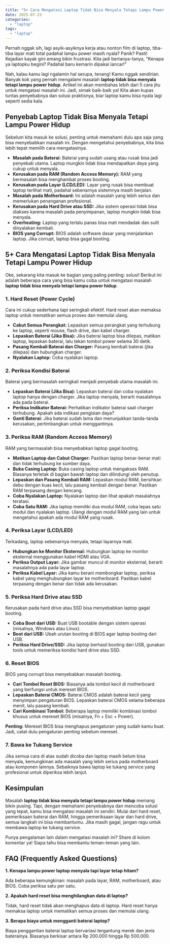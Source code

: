```yaml
---
title: "5+ Cara Mengatasi Laptop Tidak Bisa Menyala Tetapi Lampu Power Hidup"
date: 2025-07-23
categories: 
  - "laptop"
tags: 
  - "laptop"
---
```


Pernah nggak sih, lagi asyik-asyiknya kerja atau nonton film di laptop, tiba-tiba layar mati total padahal lampu power masih nyala? Panik? Pasti! Kejadian kayak gini emang bikin frustrasi. Kita jadi bertanya-tanya, "Kenapa ya laptopku begini? Padahal baru kemarin dipakai lancar!"

Nah, kalau kamu lagi ngalamin hal serupa, tenang! Kamu nggak sendirian. Banyak kok yang pernah mengalami masalah **laptop tidak bisa menyala tetapi lampu power hidup**. Artikel ini akan membahas lebih dari 5 cara jitu untuk mengatasi masalah ini. Jadi, simak baik-baik ya! Kita akan kupas tuntas penyebabnya dan solusi praktisnya, biar laptop kamu bisa nyala lagi seperti sedia kala.

## Penyebab Laptop Tidak Bisa Menyala Tetapi Lampu Power Hidup

Sebelum kita masuk ke solusi, penting untuk memahami dulu apa saja yang bisa menyebabkan masalah ini. Dengan mengetahui penyebabnya, kita bisa lebih tepat memilih cara mengatasinya.

- **Masalah pada Baterai:** Baterai yang sudah usang atau rusak bisa jadi penyebab utama. Laptop mungkin tidak bisa mendapatkan daya yang cukup untuk menyala.
- **Kerusakan pada RAM (Random Access Memory):** RAM yang bermasalah bisa menghambat proses booting.
- **Kerusakan pada Layar (LCD/LED):** Layar yang rusak bisa membuat laptop terlihat mati, padahal sebenarnya sistemnya masih berjalan.
- **Masalah pada Motherboard:** Ini adalah masalah yang lebih serius dan memerlukan penanganan profesional.
- **Kerusakan pada Hard Drive atau SSD:** Jika sistem operasi tidak bisa diakses karena masalah pada penyimpanan, laptop mungkin tidak bisa menyala.
- **Overheating:** Laptop yang terlalu panas bisa mati mendadak dan sulit dinyalakan kembali.
- **BIOS yang Corrupt:** BIOS adalah software dasar yang menjalankan laptop. Jika corrupt, laptop bisa gagal booting.

## 5+ Cara Mengatasi Laptop Tidak Bisa Menyala Tetapi Lampu Power Hidup

Oke, sekarang kita masuk ke bagian yang paling penting: solusi! Berikut ini adalah beberapa cara yang bisa kamu coba untuk mengatasi masalah **laptop tidak bisa menyala tetapi lampu power hidup**.

### 1\. Hard Reset (Power Cycle)

Cara ini cukup sederhana tapi seringkali efektif. Hard reset akan memaksa laptop untuk mematikan semua proses dan memulai ulang.

- **Cabut Semua Perangkat:** Lepaskan semua perangkat yang terhubung ke laptop, seperti mouse, flash drive, dan kabel charger.
- **Lepaskan Baterai (Jika Bisa):** Jika baterai laptop bisa dilepas, matikan laptop, lepaskan baterai, lalu tekan tombol power selama 30 detik.
- **Pasang Kembali Baterai dan Charger:** Pasang kembali baterai (jika dilepas) dan hubungkan charger.
- **Nyalakan Laptop:** Coba nyalakan laptop.

### 2\. Periksa Kondisi Baterai

Baterai yang bermasalah seringkali menjadi penyebab utama masalah ini.

- **Lepaskan Baterai (Jika Bisa):** Lepaskan baterai dan coba nyalakan laptop hanya dengan charger. Jika laptop menyala, berarti masalahnya ada pada baterai.
- **Periksa Indikator Baterai:** Perhatikan indikator baterai saat charger terhubung. Apakah ada indikasi pengisian daya?
- **Ganti Baterai:** Jika baterai sudah lama dan menunjukkan tanda-tanda kerusakan, pertimbangkan untuk menggantinya.

### 3\. Periksa RAM (Random Access Memory)

RAM yang bermasalah bisa menyebabkan laptop gagal booting.

- **Matikan Laptop dan Cabut Charger:** Pastikan laptop benar-benar mati dan tidak terhubung ke sumber daya.
- **Buka Casing Laptop:** Buka casing laptop untuk mengakses RAM. Biasanya terletak di bagian bawah laptop dan dilindungi oleh penutup.
- **Lepaskan dan Pasang Kembali RAM:** Lepaskan modul RAM, bersihkan debu dengan kuas kecil, lalu pasang kembali dengan benar. Pastikan RAM terpasang dengan kencang.
- **Coba Nyalakan Laptop:** Nyalakan laptop dan lihat apakah masalahnya teratasi.
- **Coba Satu RAM:** Jika laptop memiliki dua modul RAM, coba lepas satu modul dan nyalakan laptop. Ulangi dengan modul RAM yang lain untuk mengetahui apakah ada modul RAM yang rusak.

### 4\. Periksa Layar (LCD/LED)

Terkadang, laptop sebenarnya menyala, tetapi layarnya mati.

- **Hubungkan ke Monitor Eksternal:** Hubungkan laptop ke monitor eksternal menggunakan kabel HDMI atau VGA.
- **Periksa Output Layar:** Jika gambar muncul di monitor eksternal, berarti masalahnya ada pada layar laptop.
- **Periksa Kabel Layar:** Jika kamu berani membongkar laptop, periksa kabel yang menghubungkan layar ke motherboard. Pastikan kabel terpasang dengan benar dan tidak ada kerusakan.

### 5\. Periksa Hard Drive atau SSD

Kerusakan pada hard drive atau SSD bisa menyebabkan laptop gagal booting.

- **Coba Boot dari USB:** Buat USB bootable dengan sistem operasi (misalnya, Windows atau Linux).
- **Boot dari USB:** Ubah urutan booting di BIOS agar laptop booting dari USB.
- **Periksa Hard Drive/SSD:** Jika laptop berhasil booting dari USB, gunakan tools untuk memeriksa kondisi hard drive atau SSD.

### 6\. Reset BIOS

BIOS yang corrupt bisa menyebabkan masalah booting.

- **Cari Tombol Reset BIOS:** Biasanya ada tombol kecil di motherboard yang berfungsi untuk mereset BIOS.
- **Lepaskan Baterai CMOS:** Baterai CMOS adalah baterai kecil yang menyimpan pengaturan BIOS. Lepaskan baterai CMOS selama beberapa menit, lalu pasang kembali.
- **Cari Kombinasi Tombol:** Beberapa laptop memiliki kombinasi tombol khusus untuk mereset BIOS (misalnya, Fn + Esc + Power).

**Penting:** Mereset BIOS bisa menghapus pengaturan yang sudah kamu buat. Jadi, catat dulu pengaturan penting sebelum mereset.

### 7\. Bawa ke Tukang Service

Jika semua cara di atas sudah dicoba dan laptop masih belum bisa menyala, kemungkinan ada masalah yang lebih serius pada motherboard atau komponen lainnya. Sebaiknya bawa laptop ke tukang service yang profesional untuk diperiksa lebih lanjut.

## Kesimpulan

Masalah **laptop tidak bisa menyala tetapi lampu power hidup** memang bikin pusing. Tapi, dengan memahami penyebabnya dan mencoba solusi yang tepat, kamu bisa mengatasi masalah ini sendiri. Mulai dari hard reset, pemeriksaan baterai dan RAM, hingga pemeriksaan layar dan hard drive, semua langkah ini bisa membantumu. Jika masih gagal, jangan ragu untuk membawa laptop ke tukang service.

Punya pengalaman lain dalam mengatasi masalah ini? Share di kolom komentar ya! Siapa tahu bisa membantu teman-teman yang lain.

## FAQ (Frequently Asked Questions)

**1\. Kenapa lampu power laptop menyala tapi layar tetap hitam?**

Ada beberapa kemungkinan: masalah pada layar, RAM, motherboard, atau BIOS. Coba periksa satu per satu.

**2\. Apakah hard reset bisa menghilangkan data di laptop?**

Tidak, hard reset tidak akan menghapus data di laptop. Hard reset hanya memaksa laptop untuk mematikan semua proses dan memulai ulang.

**3\. Berapa biaya untuk mengganti baterai laptop?**

Biaya penggantian baterai laptop bervariasi tergantung merek dan jenis baterainya. Biasanya berkisar antara Rp 200.000 hingga Rp 500.000.
